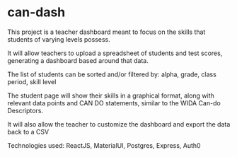# can-dash
This project is a teacher dashboard meant to focus on the skills that students of varying levels possess. 

It will allow teachers to upload a spreadsheet of students and test scores, generating a dashboard based around that data. 

The list of students can be sorted and/or filtered by: 
alpha, grade, class period,  skill level

The student page will show their skills in a graphical format,
along with relevant data points and CAN DO statements, 
similar to the WIDA Can-do Descriptors.

It will also allow the teacher to customize the dashboard and export the data back to a CSV

Technologies used:
ReactJS, MaterialUI, Postgres, Express, Auth0
